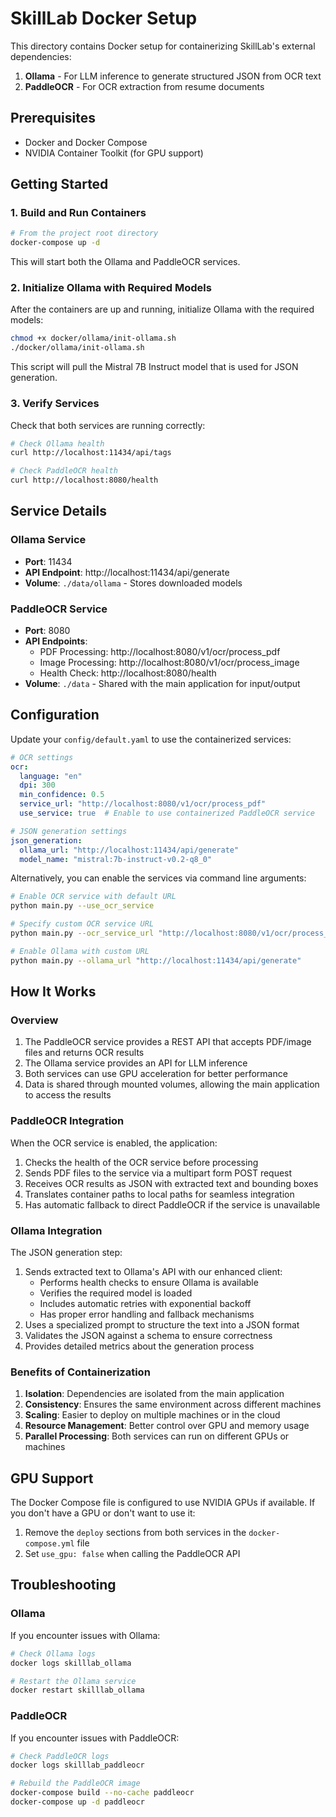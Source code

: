 # SkillLab Docker Setup

This directory contains Docker setup for containerizing SkillLab's external dependencies:

1. **Ollama** - For LLM inference to generate structured JSON from OCR text
2. **PaddleOCR** - For OCR extraction from resume documents

## Prerequisites

- Docker and Docker Compose
- NVIDIA Container Toolkit (for GPU support)

## Getting Started

### 1. Build and Run Containers

```bash
# From the project root directory
docker-compose up -d
```

This will start both the Ollama and PaddleOCR services.

### 2. Initialize Ollama with Required Models

After the containers are up and running, initialize Ollama with the required models:

```bash
chmod +x docker/ollama/init-ollama.sh
./docker/ollama/init-ollama.sh
```

This script will pull the Mistral 7B Instruct model that is used for JSON generation.

### 3. Verify Services

Check that both services are running correctly:

```bash
# Check Ollama health
curl http://localhost:11434/api/tags

# Check PaddleOCR health
curl http://localhost:8080/health
```

## Service Details

### Ollama Service

- **Port**: 11434
- **API Endpoint**: http://localhost:11434/api/generate
- **Volume**: `./data/ollama` - Stores downloaded models

### PaddleOCR Service

- **Port**: 8080
- **API Endpoints**:
  - PDF Processing: http://localhost:8080/v1/ocr/process_pdf
  - Image Processing: http://localhost:8080/v1/ocr/process_image
  - Health Check: http://localhost:8080/health
- **Volume**: `./data` - Shared with the main application for input/output

## Configuration

Update your `config/default.yaml` to use the containerized services:

```yaml
# OCR settings
ocr:
  language: "en"
  dpi: 300
  min_confidence: 0.5
  service_url: "http://localhost:8080/v1/ocr/process_pdf"
  use_service: true  # Enable to use containerized PaddleOCR service

# JSON generation settings
json_generation:
  ollama_url: "http://localhost:11434/api/generate"
  model_name: "mistral:7b-instruct-v0.2-q8_0"
```

Alternatively, you can enable the services via command line arguments:

```bash
# Enable OCR service with default URL
python main.py --use_ocr_service

# Specify custom OCR service URL
python main.py --ocr_service_url "http://localhost:8080/v1/ocr/process_pdf"

# Enable Ollama with custom URL
python main.py --ollama_url "http://localhost:11434/api/generate"
```

## How It Works

### Overview

1. The PaddleOCR service provides a REST API that accepts PDF/image files and returns OCR results
2. The Ollama service provides an API for LLM inference
3. Both services can use GPU acceleration for better performance
4. Data is shared through mounted volumes, allowing the main application to access the results

### PaddleOCR Integration

When the OCR service is enabled, the application:

1. Checks the health of the OCR service before processing
2. Sends PDF files to the service via a multipart form POST request
3. Receives OCR results as JSON with extracted text and bounding boxes
4. Translates container paths to local paths for seamless integration
5. Has automatic fallback to direct PaddleOCR if the service is unavailable

### Ollama Integration

The JSON generation step:

1. Sends extracted text to Ollama's API with our enhanced client:
   - Performs health checks to ensure Ollama is available
   - Verifies the required model is loaded
   - Includes automatic retries with exponential backoff
   - Has proper error handling and fallback mechanisms
2. Uses a specialized prompt to structure the text into a JSON format
3. Validates the JSON against a schema to ensure correctness
4. Provides detailed metrics about the generation process

### Benefits of Containerization

1. **Isolation**: Dependencies are isolated from the main application
2. **Consistency**: Ensures the same environment across different machines
3. **Scaling**: Easier to deploy on multiple machines or in the cloud
4. **Resource Management**: Better control over GPU and memory usage
5. **Parallel Processing**: Both services can run on different GPUs or machines

## GPU Support

The Docker Compose file is configured to use NVIDIA GPUs if available. If you don't have a GPU or don't want to use it:

1. Remove the `deploy` sections from both services in the `docker-compose.yml` file
2. Set `use_gpu: false` when calling the PaddleOCR API

## Troubleshooting

### Ollama

If you encounter issues with Ollama:

```bash
# Check Ollama logs
docker logs skilllab_ollama

# Restart the Ollama service
docker restart skilllab_ollama
```

### PaddleOCR

If you encounter issues with PaddleOCR:

```bash
# Check PaddleOCR logs
docker logs skilllab_paddleocr

# Rebuild the PaddleOCR image
docker-compose build --no-cache paddleocr
docker-compose up -d paddleocr
```